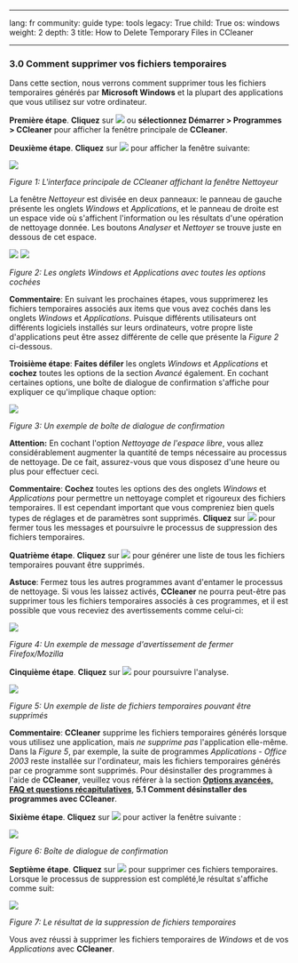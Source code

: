 

---

lang: fr
community: guide
type: tools
legacy: True
child: True
os: windows
weight: 2
depth: 3
title: How to Delete Temporary Files in CCleaner

---

<a name="3.0"></a>
### 3.0 Comment supprimer vos fichiers temporaires ###

Dans cette section, nous verrons comment supprimer tous les fichiers temporaires générés par **Microsoft Windows** et la plupart des applications que vous utilisez sur votre ordinateur.

**Première étape**. **Cliquez** sur ![](/sbox/screen/ccleaner-fr/20.png) ou **sélectionnez Démarrer > Programmes > CCleaner** pour afficher la fenêtre principale de **CCleaner**. 

**Deuxième étape**. **Cliquez** sur ![](/sbox/screen/ccleaner-fr/30.png) pour afficher la fenêtre suivante:

![](/sbox/screen/ccleaner-fr/31.png) 

*Figure 1: L'interface principale de CCleaner affichant la fenêtre Nettoyeur*

La fenêtre *Nettoyeur* est divisée en deux panneaux: le panneau de gauche présente les onglets *Windows* et *Applications*, et le panneau de droite est un espace vide où s'affichent l'information ou les résultats d'une opération de nettoyage donnée. Les boutons *Analyser* et *Nettoyer* se trouve juste en dessous de cet espace.

![](/sbox/screen/ccleaner-fr/32.png)  ![](/sbox/screen/ccleaner-fr/40.png)

*Figure 2: Les onglets Windows et Applications avec toutes les options cochées*

**Commentaire**: En suivant les prochaines étapes, vous supprimerez les fichiers temporaires associés aux items que vous avez cochés dans les onglets *Windows* et *Applications*. Puisque différents utilisateurs ont différents logiciels installés sur leurs ordinateurs, votre propre liste d'applications peut être assez différente de celle que présente la *Figure 2* ci-dessous.

**Troisième étape**: **Faites défiler** les onglets *Windows* et *Applications* et **cochez** toutes les options de la section *Avancé* également. En cochant certaines options, une boîte de dialogue de confirmation s'affiche pour expliquer ce qu'implique chaque option:

![](/sbox/screen/ccleaner-fr/44.png)

*Figure 3: Un exemple de boîte de dialogue de confirmation*

**Attention:** En cochant l'option *Nettoyage de l'espace libre*, vous allez considérablement augmenter la quantité de temps nécessaire au processus de nettoyage. De ce fait, assurez-vous que vous disposez d'une heure ou plus pour effectuer ceci.

**Commentaire**: **Cochez** toutes les options des des onglets *Windows* et *Applications* pour permettre un nettoyage complet et rigoureux des fichiers temporaires. Il est cependant important que vous compreniez bien quels types de réglages et de paramètres sont supprimés. **Cliquez** sur ![](/sbox/screen/ccleaner-fr/35.png) pour fermer tous les messages et poursuivre le processus de suppression des fichiers temporaires.

**Quatrième étape**. **Cliquez** sur ![](/sbox/screen/ccleaner-fr/33.png) pour générer une liste de tous les fichiers temporaires pouvant être supprimés.

**Astuce**: Fermez tous les autres programmes avant d'entamer le processus de nettoyage. Si vous les laissez activés, **CCleaner** ne pourra peut-être pas supprimer tous les fichiers temporaires associés à ces programmes, et il est possible que vous receviez des avertissements comme celui-ci: 

![](/sbox/screen/ccleaner-fr/34.png)

*Figure 4: Un exemple de message d'avertissement de fermer Firefox/Mozilla* 

**Cinquième étape**. **Cliquez** sur ![](/sbox/screen/ccleaner-fr/57.png) pour poursuivre l'analyse.

![](/sbox/screen/ccleaner-fr/36.png)

*Figure 5: Un exemple de liste de fichiers temporaires pouvant être supprimés*

**Commentaire**: **CCleaner** supprime les fichiers temporaires générés lorsque vous utilisez une application, mais *ne supprime pas* l'application elle-même. Dans la *Figure 5*, par exemple, la suite de programmes *Applications - Office 2003* reste installée sur l'ordinateur, mais les fichiers temporaires générés par ce programme sont supprimés. Pour désinstaller des programmes à l'aide de **CCleaner**, veuillez vous référer à la section [**Options avancées, FAQ et questions récapitulatives**](/fr/ccleaner_questions), **5.1 Comment désinstaller des programmes avec CCleaner**.

**Sixième étape**. **Cliquez** sur ![](/sbox/screen/ccleaner-fr/37.png) pour activer la fenêtre suivante :

![](/sbox/screen/ccleaner-fr/38.png)

*Figure 6: Boîte de dialogue de confirmation*

**Septième étape**. **Cliquez** sur ![](/sbox/screen/ccleaner-fr/35.png) pour supprimer ces fichiers temporaires. Lorsque le processus de suppression est complété,le résultat s'affiche comme suit: 

![](/sbox/screen/ccleaner-fr/39.png)

*Figure 7: Le résultat de la suppression de fichiers temporaires*

Vous avez réussi à supprimer les fichiers temporaires de *Windows* et de vos *Applications* avec **CCleaner**.

